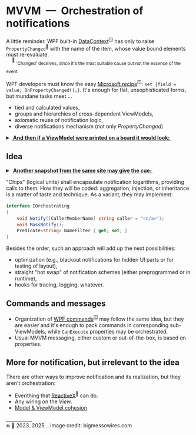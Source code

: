 # MVVM &nbsp;&mdash;&nbsp; Orchestration of notifications

A little reminder. WPF built-in [DataContext](https://learn.microsoft.com/dotnet/desktop/wpf/data/how-to-specify-the-binding-source)<sup>🪟</sup> has only to raise `PropertyChanged`<sup>:raising_hand:</sup> with the name of the item, whose value bound elements must re-evaluate.\
&nbsp; &nbsp; <sup>:raising_hand:</sup>&nbsp;<sub>'Changed' deceives, since it's the most suitable cause but not the essence of the event.</sub>

WPF developers must know the easy [Microsoft recipe](https://learn.microsoft.com/en-us/dotnet/desktop/wpf/data/how-to-implement-property-change-notification)<sup>🪟</sup>: `set {field = value; OnPropertyChanged();}`. 
It's enough for flat, unsophisticated forms, but mundane tasks meet ...

* tied and calculated values,
* groups and hierarchies of cross-dependent ViewModels, 
* axiomatic reuse of notification logic,
* diverse notifications mechanism (not only _PropertyChanged_)

<details><summary><ins>&nbsp;<b>And then if a ViewModel were printed on a board it would look:</b>&nbsp;</ins></summary></summary>
&nbsp;
<picture><img alt="&nbsp; Spaghetti wires snapshot" src="../../../_rsc/img/bigmessowires.com_wired-circuit.jpg" /></picture><br />
(*Found on bigmessowires.com*)

\________________________________________________________________________________________ </details>

## Idea 

<details><summary><ins>&nbsp;<b>Another snapshot from the same site may give the cue:</b>&nbsp;</ins></summary></summary>
&nbsp;
<picture><img alt="&nbsp; Perfectly organized elements on printed board" src="../../../_rsc/img/bigmessowires.com_inegrated-circuit.jpg" /></picture><br />
(*Found on bigmessowires.com*)
    
\________________________________________________________________________________________ </details>

"Chips" (logical units) shall encapsulate notification logarithms, providing calls to them. How they will be coded: aggregation, injection, or inheritance is a matter of taste and technique. As a variant, they may implement:

```csharp
interface IOrchestrating
{
    void Notify([CallerMemberName] string caller = "<n/a>");
    void MassNotify();
    Predicate<string> NameFilter { get; set; }
}
```

Besides the order, such an approach will add up the next possibilities:

+ optimization (e.g., blackout notifications for hidden UI parts or for testing of layout),
+ straight "hot swap" of notification schemes (either preprogrammed or in runtime),
+ hooks for tracing, logging, whatever.

## Commands and messages

* Organization of [WPF commands](https://learn.microsoft.com/en-us/dotnet/desktop/wpf/advanced/commanding-overview)<sup>🪟</sup> may follow the same idea, but they are easier and it's enough to pack commands in corresponding sub-ViewModels, while `CanExecute` properties may be orchestrated.
* Usual MVVM messaging, either custom or out-of-the-box, is based on properties.

## More for notification, but irrelevant to the idea

There are other ways to improve notification and its realization, but they aren't orchestration:

+ Everithing that [ReactiveX](https://reactivex.io/)<sup>🔗</sup> can do.
+ Any wiring on the _View_.
+ [Model & ViewModel cohesion](mvvm-vmodel_cohesion.md)

\___________\
🔚 🌙 2023..2025 .. image credit: bigmessowires.com
